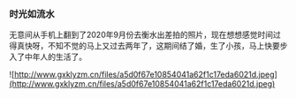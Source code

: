 ### 时光如流水

无意间从手机上翻到了2020年9月份去衡水出差拍的照片，现在想想感觉时间过得真快呀，不知不觉的马上又过去两年了，这期间结了婚，生了小孩，马上快要步入了中年人的生活了。

![http://www.gxklyzm.cn/files/a5d0f67e10854041a62f1c17eda6021d.jpeg](http://www.gxklyzm.cn/files/a5d0f67e10854041a62f1c17eda6021d.jpeg)
